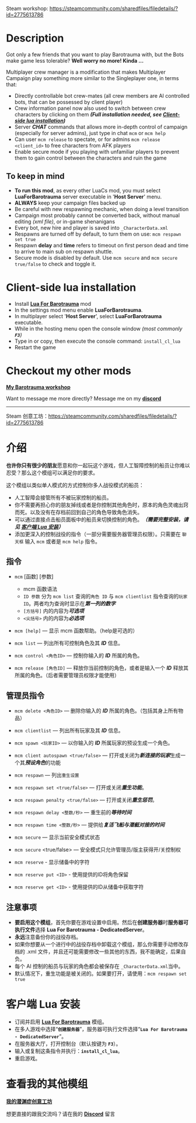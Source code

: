 Steam workshop: https://steamcommunity.com/sharedfiles/filedetails/?id=2775613786

# Description

Got only a few friends that you want to play Barotrauma with, but the Bots make game less tolerable? **Well worry no more! Kinda ...**

Multiplayer crew manager is a modification that makes Multiplayer Campaign play something more similar to the Singleplayer one, in terms that:

* Directly controllable bot crew-mates (all crew members are AI controlled bots, that can be possessed by client player)
* Crew information panel now also used to switch between crew characters by clicking on them ***(Full installation needed, see [Client-side lua installation](#Client-side-lua-installation))***
* Server ***CHAT*** commands that allows more in-depth control of campaign (especially for server admins), just type in chat `mcm` or `mcm help`
* Can user `mcm release` to spectate, or for admins `mcm release <client_id>` to free characters from AFK players
* Enable secure mode if you playing with unfamiliar players to prevent them to gain control between the characters and ruin the game

## To keep in mind

* **To run this mod**, as every other LuaCs mod, you must select **LuaForBarotrauma** server executable in '**Host Server**' menu.
* **ALWAYS** keep your campaign files backed up
* Be careful with new respawning mechanic, when doing a level transition
* Campaign most probably cannot be converted back, without manual editing *(xml file)*, or in-game shenanigans
* Every bot, new hire and player is saved into `_CharacterData.xml`
* Respawns are turned off by default, to turn them on use: `mcm respawn set true`
* Respawn **delay** and **time** refers to timeout on first person dead and time to arrive to main sub on respawn shuttle.
* Secure mode is disabled by default. Use `mcm secure` and `mcm secure true/false` to check and toggle it.

# Client-side lua installation

* Install **[Lua For Barotrauma](https://steamcommunity.com/sharedfiles/filedetails/?id=2559634234)** mod
* In the settings mod menu enable **LuaForBarotrauma**.
* In multiplayer select '**Host Server**', select **LuaForBarotrauma** executable.
* While in the hosting menu open the console window *(most commonly **`F3`**)*
* Type in or copy, then execute the console command: `install_cl_lua`
* Restart the game

# Checkout my other mods

**[My Barotrauma workshop](https://steamcommunity.com/id/oiltanker-dk/myworkshopfiles/?appid=602960)**

Want to message me more directly? Message me on my **[discord](https://discord.gg/jPSGeK5bAb)**

- - - -

Steam 创意工坊：https://steamcommunity.com/sharedfiles/filedetails/?id=2775613786

# 介绍

**也许你只有很少的朋友**愿意和你一起玩这个游戏，但人工智障控制的船员让你难以忍受？那么这个模组可以满足你的要求。

这个模组以类似单人模式的方式控制你多人战役模式的船员：

* 人工智障会接管所有不被玩家控制的船员。
* 你不需要再担心你的朋友掉线或者是你控制其他角色时，原本的角色灵魂出窍而死。以及没有在存档前回到自己的角色导致角色消失。
* 可以通过直接点击船员面板中的船员来切换控制的角色。***（需要完整安装，请见 [客户端 Lua 安装](#客户端-Lua-安装)）***
* 添加更深入的控制战役的指令（一部分需要服务器管理员权限）。只需要在 `聊天框` 输入 `mcm` 或者是 `mcm help` 指令。

## 指令

* `mcm` [函数] [参数]
  * mcm 函数语法
  * `ID 参数` 分为 `mcm list` 查询的`角色 ID` 与 `mcm clientlist` 指令查询的`玩家 ID`。两者均为查询时显示在***第一列的数字***
  * `[方括号]` 内的内容为***可选项***
  * `<尖括号>` 内的内容为***必选项***

* `mcm [help]` — 显示 mcm 函数帮助。（help是可选的）
* `mcm list` — 列出所有可控制角色及其 ***ID*** 信息。
* `mcm control <角色ID>` — 控制你输入的 ***ID*** 所属的角色。
* `mcm release [角色ID]` — 释放你当前控制的角色，或者是输入一个 ***ID*** 释放其所属的角色。（后者需要管理员权限才能使用）

## 管理员指令

* `mcm delete <角色ID>` — 删除你输入的 ***ID*** 所属的角色。（包括其身上所有物品）
* `mcm clientlist` — 列出所有玩家及其 ***ID*** 信息。
* `mcm spawn <玩家ID>` — 以你输入的 ***ID*** 所属玩家的预设生成一个角色。
* `mcm client autospawn <true/false>` — 打开或关闭为***新连接的玩家***生成一个其***预设角色***的功能

* `mcm respawn` — 列出`重生设置`
* `mcm respawn set <true/false>` — 打开或关闭***重生功能***。
* `mcm respawn penalty <true/false>` — 打开或关闭***重生惩罚***。
* `mcm respawn delay <整数/秒>` — 重生前的***等待时间***
* `mcm respawn time <整数/秒>` — 提供给***复活飞船与潜艇对接的时间***

* `mcm secure` — 显示当前安全模式状态
* `mcm secure` <true/false> — 安全模式只允许管理员/版主获得开/关控制权

* `mcm reserve` - 显示储备中的字符
* `mcm reserve put <ID>` - 使用提供的ID将角色保留
* `mcm reserve get <ID>` - 使用提供的ID从储备中获取字符

## 注意事项

* **要启用这个模组**，首先你要在游戏设置中启用。然后在**创建服务器**时**服务器可执行文件**选择 **Lua For Barotrauma - DedicatedServer**。
* **永远**注意备份你的战役存档。
* 如果你想要从一个进行中的战役存档中卸载这个模组，那么你需要手动修改存档的 .xml 文件，并且还可能需要修改一些其他的东西，我不能确定，后果自负。
* 每个 AI 控制的船员与玩家的角色都会被保存在 `_CharacterData.xml`当中。
* 默认情况下，重生功能是被关闭的。如果要打开，请使用：`mcm respawn set true`

# 客户端 Lua 安装

* 订阅并启用 **[Lua For Barotrauma](https://steamcommunity.com/sharedfiles/filedetails/?id=2559634234)** 模组。
* 在多人游戏中选择“**`创建服务器`**”，服务器可执行文件选择“**`Lua For Barotrauma - DedicatedServer`**”。
* 在服务器大厅，打开控制台（默认按键为 **`F3`**）。
* 输入或复制这条指令并执行：**`install_cl_lua`**。
* 重启游戏。

# 查看我的其他模组

**[我的潜渊症创意工坊](https://steamcommunity.com/id/oiltanker-dk/myworkshopfiles/?appid=602960)**

想更直接的跟我交流吗？请在我的 **[Discord](https://discord.gg/jPSGeK5bAb)** 留言
